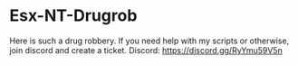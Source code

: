 # Esx-NT-Drugrob
Here is such a drug robbery.   If you need help with my scripts or otherwise, join discord and create a ticket.   Discord: https://discord.gg/RyYmu59V5n

